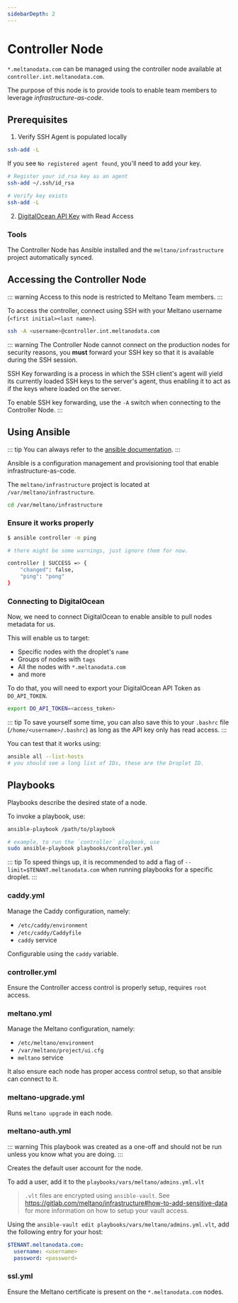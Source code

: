 ```yaml
---
sidebarDepth: 2
---
```


# Controller Node

`*.meltanodata.com` can be managed using the controller node available at `controller.int.meltanodata.com`.

The purpose of this node is to provide tools to enable team members to leverage _infrastructure-as-code_.

## Prerequisites

1. Verify SSH Agent is populated locally

```bash
ssh-add -L
```

If you see `No registered agent found`, you'll need to add your key.

```bash
# Register your id_rsa key as an agent
ssh-add ~/.ssh/id_rsa

# Verify key exists
ssh-add -L
```

2. [DigitalOcean API Key](https://www.digitalocean.com/docs/api/create-personal-access-token/)  with Read Access

### Tools

The Controller Node has Ansible installed and the `meltano/infrastructure` project automatically synced.

## Accessing the Controller Node

::: warning
Access to this node is restricted to Meltano Team members.
:::

To access the controller, connect using SSH with your Meltano username (`<first initial><last name>`).

```bash
ssh -A <username>@controller.int.meltanodata.com
```

::: warning
The Controller Node cannot connect on the production nodes for security reasons, you **must** forward your SSH key so that it is available during the SSH session.

SSH Key forwarding is a process in which the SSH client's agent will yield its currently loaded SSH keys to the server's agent, thus enabling it to act as if the keys where loaded on the server.

To enable SSH key forwarding, use the `-A` switch when connecting to the Controller Node.
:::

## Using Ansible

::: tip
You can always refer to the [ansible documentation](https://docs.ansible.com/ansible/latest/user_guide/intro_getting_started.html).
:::

Ansible is a configuration management and provisioning tool that enable infrastructure-as-code.

The `meltano/infrastructure` project is located at `/var/meltano/infrastructure`.

```bash
cd /var/meltano/infrastructure
```

### Ensure it works properly

```bash
$ ansible controller -m ping

# there might be some warnings, just ignore them for now.

controller | SUCCESS => {
    "changed": false,
    "ping": "pong"
}
```

### Connecting to DigitalOcean

Now, we need to connect DigitalOcean to enable ansible to pull nodes metadata for us.

This will enable us to target:

- Specific nodes with the droplet's `name`
- Groups of nodes with `tags`
- All the nodes with `*.meltanodata.com`
- and more

To do that, you will need to export your DigitalOcean API Token as `DO_API_TOKEN`.

```bash
export DO_API_TOKEN=<access_token>
```

::: tip
To save yourself some time, you can also save this to your `.bashrc` file (`/home/<username>/.bashrc`) as long as the API key only has read access.
:::

You can test that it works using:

```bash
ansible all --list-hosts
# you should see a long list of IDs, these are the Droplet ID.
```

## Playbooks

Playbooks describe the desired state of a node.

To invoke a playbook, use:

```bash
ansible-playbook /path/to/playbook

# example, to run the `controller` playbook, use
sudo ansible-playbook playbooks/controller.yml
```

::: tip
To speed things up, it is recommended to add a flag of `--limit=$TENANT.meltanodata.com` when running playbooks for a specific droplet.
:::

### caddy.yml

Manage the Caddy configuration, namely:

  - `/etc/caddy/environment`
  - `/etc/caddy/Caddyfile`
  - `caddy` service
  
Configurable using the `caddy` variable.

### controller.yml

Ensure the Controller access control is properly setup, requires `root` access.

### meltano.yml

Manage the Meltano configuration, namely:

  - `/etc/meltano/environment`
  - `/var/meltano/project/ui.cfg`
  - `meltano` service

It also ensure each node has proper access control setup, so that ansible can connect to it.

### meltano-upgrade.yml

Runs `meltano upgrade` in each node.

### meltano-auth.yml

::: warning
This playbook was created as a one-off and should not be run unless you know what you are doing.
:::

Creates the default user account for the node.

To add a user, add it to the `playbooks/vars/meltano/admins.yml.vlt`

> `.vlt` files are encrypted using `ansible-vault`.
> See https://gitlab.com/meltano/infrastructure#how-to-add-sensitive-data for more information on how to setup your vault access.

Using the `ansible-vault edit playbooks/vars/meltano/admins.yml.vlt`, add the following entry for your host:

```yaml
$TENANT.meltanodata.com:
  username: <username>
  password: <password>
```

### ssl.yml

Ensure the Meltano certificate is present on the `*.meltanodata.com` nodes.
